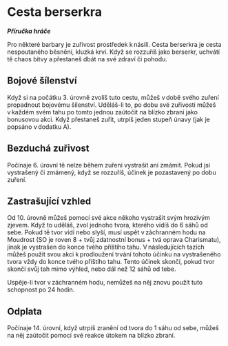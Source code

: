 # Cesta berserkra

***Příručka hráče***
  
Pro některé barbary je zuřivost prostředek k násilí. Cesta berserkra je cesta nespoutaného běsnění, kluzká krví. Když se rozzuříš jako berserkr, uchvátí tě chaos bitvy a přestaneš dbát na své zdraví či pohodu.
  
## Bojové šílenství
  
Když si na počátku 3. úrovně zvolíš tuto cestu, můžeš v době svého zuření propadnout bojovému šílenství. Uděláš-li to, po dobu své zuřivosti můžeš v každém svém tahu po tomto jednou zaútočit na blízko zbraní jako bonusovou akci. Když přestaneš zuřit, utrpíš jeden stupeň únavy (jak je popsáno v dodatku A).
  
## Bezduchá zuřivost
  
Počínaje 6. úrovní tě nelze během zuření vystrašit ani zmámit. Pokud jsi vystrašený či zmámený, když se rozzuříš, účinek je pozastavený po dobu zuření.
  
## Zastrašující vzhled
  
Od 10. úrovně můžeš pomocí své akce někoho vystrašit svým hrozivým zjevem. Když to uděláš, zvol jednoho tvora, kterého vidíš do 6 sáhů od sebe. Pokud tě tvor vidí nebo slyší, musí uspět v záchranném hodu na Moudrost (SO je roven 8 + tvůj zdatnostní bonus + tvá oprava Charismatu), jinak je vystrašen do konce tvého příštího tahu. V následujících tazích můžeš použít svou akci k prodloužení trvání tohoto účinku na vystrašeného tvora vždy do konce tvého příštího tahu. Tento účinek skončí, pokud tvor skončí svůj tah mimo výhled, nebo dál než 12 sáhů od tebe.
  
Uspěje-li tvor v záchranném hodu, nemůžeš na něj znovu použít tuto schopnost po 24 hodin.
  
## Odplata
  
Počínaje 14. úrovní, když utrpíš zranění od tvora do 1 sáhu od sebe, můžeš na něj zaútočit pomocí své reakce útokem na blízko zbraní.
<!--stackedit_data:
eyJoaXN0b3J5IjpbMTQzMzUzNDAyN119
-->